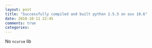 ```yaml
---
layout: post
title: "Successfully compiled and built python 2.5.5 on osx 10.6"
date: 2010-10-11 22:45
comments: true
categories: 
---
```


No ``ncurse`` lib

